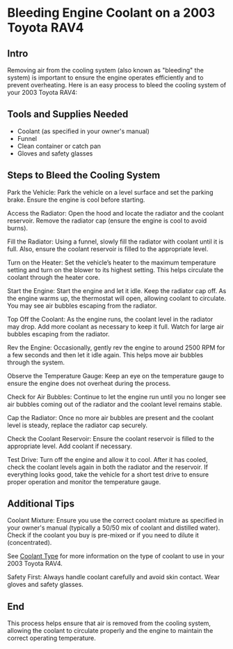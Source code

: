 # Bleeding Engine Coolant on a 2003 Toyota RAV4

## Intro
Removing air from the cooling system (also known as "bleeding" the system) is important to ensure the engine operates efficiently and to prevent overheating. Here is an easy process to bleed the cooling system of your 2003 Toyota RAV4:

## Tools and Supplies Needed

* Coolant (as specified in your owner's manual)
* Funnel
* Clean container or catch pan
* Gloves and safety glasses

## Steps to Bleed the Cooling System

Park the Vehicle: Park the vehicle on a level surface and set the parking brake. Ensure the engine is cool before starting.

Access the Radiator: Open the hood and locate the radiator and the coolant reservoir. Remove the radiator cap (ensure the engine is cool to avoid burns).

Fill the Radiator: Using a funnel, slowly fill the radiator with coolant until it is full. Also, ensure the coolant reservoir is filled to the appropriate level.

Turn on the Heater: Set the vehicle’s heater to the maximum temperature setting and turn on the blower to its highest setting. This helps circulate the coolant through the heater core.

Start the Engine: Start the engine and let it idle. Keep the radiator cap off. As the engine warms up, the thermostat will open, allowing coolant to circulate. You may see air bubbles escaping from the radiator.

Top Off the Coolant: As the engine runs, the coolant level in the radiator may drop. Add more coolant as necessary to keep it full. Watch for large air bubbles escaping from the radiator.

Rev the Engine: Occasionally, gently rev the engine to around 2500 RPM for a few seconds and then let it idle again. This helps move air bubbles through the system.

Observe the Temperature Gauge: Keep an eye on the temperature gauge to ensure the engine does not overheat during the process.

Check for Air Bubbles: Continue to let the engine run until you no longer see air bubbles coming out of the radiator and the coolant level remains stable.

Cap the Radiator: Once no more air bubbles are present and the coolant level is steady, replace the radiator cap securely.

Check the Coolant Reservoir: Ensure the coolant reservoir is filled to the appropriate level. Add coolant if necessary.

Test Drive: Turn off the engine and allow it to cool. After it has cooled, check the coolant levels again in both the radiator and the reservoir. If everything looks good, take the vehicle for a short test drive to ensure proper operation and monitor the temperature gauge.

## Additional Tips

Coolant Mixture: Ensure you use the correct coolant mixture as specified in your owner's manual (typically a 50/50 mix of coolant and distilled water). Check if the coolant you buy is pre-mixed or if you need to dilute it (concentrated).

See [Coolant Type](CoolantType.md) for more information on the type of coolant to use in your 2003 Toyota RAV4.

Safety First: Always handle coolant carefully and avoid skin contact. Wear gloves and safety glasses.

## End
This process helps ensure that air is removed from the cooling system, allowing the coolant to circulate properly and the engine to maintain the correct operating temperature.